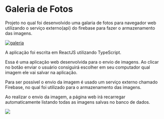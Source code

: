 # Galeria de Fotos

Projeto no qual foi desenvolvido uma galaria de fotos para navegador web utilizando o serviço externo(api) do firebase para fazer o armazenamento das imagens.

[![galeria](https://firebasestorage.googleapis.com/v0/b/werlen-dev.appspot.com/o/projects%2Fimages%2Fgaleria.png?alt=media&token=d2434331-daa7-4197-8fb6-5e89e6de360f)](https://d5reactgallery-99d6e.web.app/)

A aplicação foi escrita em ReactJS utilizando TypeScript.

Essa é uma aplicação web desenvolvida para o envio de imagens. Ao clicar no botão enviar o usuário consiguirá escolher em seu computador qual imagem ele vai salvar na aplicação.

Para ser possível o envio da imagem é usado um serviço externo chamado Firebase, no qual foi utilizado para o armazenamento das imagens.

Ao realizar o envio da imagem, a página web irá recarregar automaticamente listando todas as imagens salvas no banco de dados.

![](https://firebasestorage.googleapis.com/v0/b/werlen-dev.appspot.com/o/projects%2Freadmes%2Fgaleria%2Fgaleria.gif?alt=media&token=c86753e5-b69f-423e-bf7c-a8960c1fcfd8)



